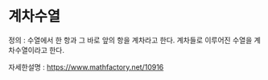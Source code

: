 # 계차수열

정의 : 수열에서 한 항과 그 바로 앞의 항을 계차라고 한다.
계차들로 이루어진 수열을 계차수열이라고 한다.

자세한설명 : https://www.mathfactory.net/10916

